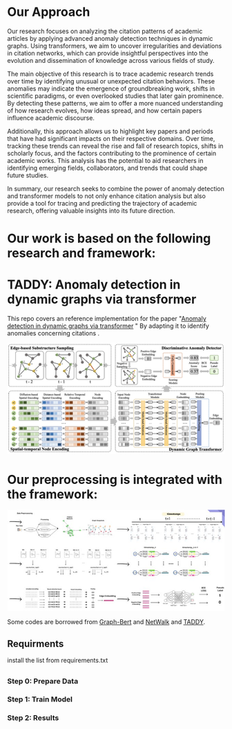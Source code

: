 #  Our Approach
Our research focuses on analyzing the citation patterns of academic articles by applying advanced anomaly detection techniques in dynamic graphs. Using transformers, we aim to uncover irregularities and deviations in citation networks, which can provide insightful perspectives into the evolution and dissemination of knowledge across various fields of study.

The main objective of this research is to trace academic research trends over time by identifying unusual or unexpected citation behaviors. These anomalies may indicate the emergence of groundbreaking work, shifts in scientific paradigms, or even overlooked studies that later gain prominence. By detecting these patterns, we aim to offer a more nuanced understanding of how research evolves, how ideas spread, and how certain papers influence academic discourse.

Additionally, this approach allows us to highlight key papers and periods that have had significant impacts on their respective domains. Over time, tracking these trends can reveal the rise and fall of research topics, shifts in scholarly focus, and the factors contributing to the prominence of certain academic works. This analysis has the potential to aid researchers in identifying emerging fields, collaborators, and trends that could shape future studies.

In summary, our research seeks to combine the power of anomaly detection and transformer models to not only enhance citation analysis but also provide a tool for tracing and predicting the trajectory of academic research, offering valuable insights into its future direction.

# Our work is based on the following research and framework:
# TADDY: Anomaly detection in dynamic graphs via transformer
This repo covers an reference implementation for the paper "[Anomaly detection in dynamic graphs via transformer](https://arxiv.org/pdf/2106.09876.pdf) " By adapting it to identify anomalies concerning citations .

![framework](framework.png)

# Our preprocessing is integrated with the framework:
![preprocessing&integration](preprocessing.jpg)



Some codes are borrowed from [Graph-Bert](https://github.com/jwzhanggy/Graph-Bert) and [NetWalk](https://github.com/chengw07/NetWalk) and [TADDY](https://github.com/yuetan031/TADDY_pytorch).

## Requirments
install the list from requirements.txt 

## 
### Step 0: Prepare Data
### Step 1: Train Model
### Step 2: Results
